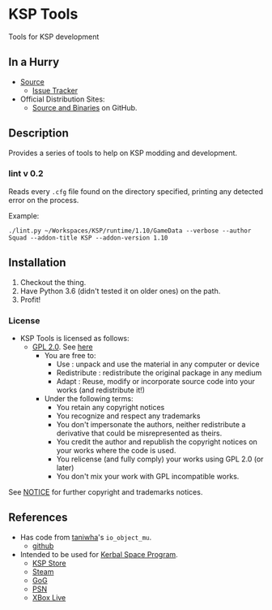 # KSP Tools

Tools for KSP development

## In a Hurry

* [Source](https://github.com/net-lisias-ksp/ksp-tools-public)
	+ [Issue Tracker](https://github.com/net-lisias-ksp/ksp-tools-public/issues)
* Official Distribution Sites:
	+ [Source and Binaries](https://github.com/net-lisias-ksp/ksp-tools-public) on GitHub.


## Description

Provides a series of tools to help on KSP modding and development.

### lint v 0.2

Reads every `.cfg` file found on the directory specified, printing any detected error on the process.

Example:

```
./lint.py ~/Workspaces/KSP/runtime/1.10/GameData --verbose --author Squad --addon-title KSP --addon-version 1.10
```

## Installation

1. Checkout the thing.
2. Have Python 3.6 (didn't tested it on older ones) on the path.
3. Profit!

### License

* KSP Tools is licensed as follows:
	+ [GPL 2.0](https://www.gnu.org/licenses/gpl-2.0.txt). See [here](./LICENSE.GPL-2_0)
		+ You are free to:
			- Use : unpack and use the material in any computer or device
			- Redistribute : redistribute the original package in any medium
			- Adapt : Reuse, modify or incorporate source code into your works (and redistribute it!)
		+ Under the following terms:
			- You retain any copyright notices
			- You recognize and respect any trademarks
			- You don't impersonate the authors, neither redistribute a derivative that could be misrepresented as theirs.
			- You credit the author and republish the copyright notices on your works where the code is used.
			- You relicense (and fully comply) your works using GPL 2.0 (or later)
			- You don't mix your work with GPL incompatible works.

See [NOTICE](./NOTICE) for further copyright and trademarks notices.


## References

* Has code from [taniwha](https://github.com/taniwha)'s `io_object_mu`.
	+ [github](https://github.com/taniwha/io_object_mu)
* Intended to be used for [Kerbal Space Program](https://en.wikipedia.org/wiki/Kerbal_Space_Program).
	+ [KSP Store](https://www.kerbalspaceprogram.com/store/)
	+ [Steam](https://store.steampowered.com/app/220200/Kerbal_Space_Program/)
	+ [GoG](https://www.gog.com/game/kerbal_space_program)
	+ [PSN](https://store.playstation.com/pt-br/product/UP1126-CUSA08199_00-KERBAL0EE0000000)
	+ [XBox Live](https://www.microsoft.com/en-us/p/kerbal-space-program-enhanced-edition/brbd7bdk271p?activetab=pivot:overviewtab)
